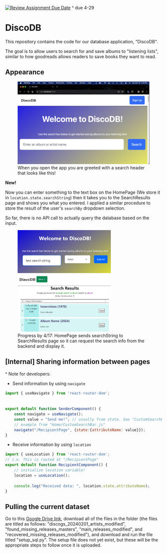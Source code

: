 [![Review Assignment Due Date](https://classroom.github.com/assets/deadline-readme-button-24ddc0f5d75046c5622901739e7c5dd533143b0c8e959d652212380cedb1ea36.svg)](https://classroom.github.com/a/XJErSDDc)
^ due 4-29

# DiscoDB
This repository contains the code for our database application, "DiscoDB".

The goal is to allow users to search for and save albums to "listening lists", 
similar to how goodreads allows readers to save books they want to read.

## Appearance
<figure>
    <img src="./about_images/HomePage_3-30.png">
    <figcaption>When you open the app you are greeted with a search header that looks like this!</figcaption>
</figure>

__**New!**__

 Now you can enter something to the text box on the HomePage (We store it in `location.state.searchString`) then it takes you to the SearchResults page and shows you what you entered. I applied a similar procedure to store the result of the user's `searchBy` dropdown selection.
 
 So far, there is no API call to actually query the database based on the input.
<figure>
    <img width="300px" src="./about_images/example_search_4-17_successfully-sent-to-SearchResults-and-searchby.png">
    <img width="300px" src="./about_images/SearchResults_4-17_receives-searchString-AND-searchBy.png">
    <figcaption>Progress by 4/17: HomePage sends searchString to SearchResults page so it can request the search info from the backend and display it. </figcaption>
</figure>

## [Internal] Sharing information between pages
^ Note for developers:
- Send information by using `navigate`
```js
import { useNavigate } from 'react-router-dom';


export default function SenderComponent() {
    const navigate = useNavigate();
    const value = "Send me!"; // usually from state. See "CustomSearchBar.js"
    // example from "Home/CustomSearchBar.js"
    navigate("/RecipientPage", {state:{attributeName: value}});
}
```
- Receive information by using `location`
```js
import { useLocation } from 'react-router-dom';
// i.e. This is routed at "/RecipientPage"
export default function RecipientComponent() {
    // initialize location variable!
    location = useLocation();

    console.log("Received data: ", location.state.attributeName);
}
```

## Pulling the current dataset
Go to this [Google Drive link](https://drive.google.com/drive/u/1/folders/1pKdHyqLQyvNPYMsrdXC8M1apf1UDdFR4), download all of the files in the folder (the files are titled as follows: "discogs_20240201_artists_modified", "found_missing_releases_masters", "main_releases_modified", and "recovered_missing_releases_modified"), and download and run the file titled "setup_sql.py". The setup file does not yet exist, but these will be the appropriate steps to follow once it is uploaded.
